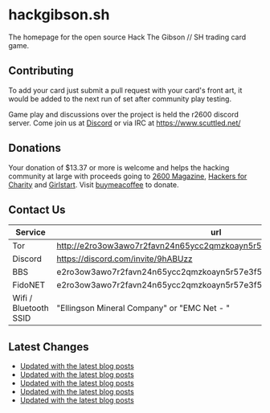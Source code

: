 # hackgibson.sh
The homepage for the open source Hack The Gibson // SH trading card game.


## Contributing

To add your card just submit a pull request with your card's front art, it would be added to the next run of set after community play testing.

Game play and discussions over the project is held the r2600 discord server. Come join us at [Discord](https://discord.com/invite/9hABUzz) or via IRC at https://www.scuttled.net/


## Donations

Your donation of $13.37 or more is welcome and helps the hacking community at large with proceeds going to [2600 Magazine](https://2600.com/), [Hackers for Charity](https://hackersforcharity.org) and [Girlstart](https://girlstart.org).  Visit [buymeacoffee](https://www.buymeacoffee.com/hackgibson.sh) to donate.


## Contact Us

Service | url
-|-
Tor | http://e2ro3ow3awo7r2favn24n65ycc2qmzkoayn5r57e3f56nvjwdcgg32ad.onion
Discord | https://discord.com/invite/9hABUzz
BBS | e2ro3ow3awo7r2favn24n65ycc2qmzkoayn5r57e3f56nvjwdcgg32ad.onion:23
FidoNET | e2ro3ow3awo7r2favn24n65ycc2qmzkoayn5r57e3f56nvjwdcgg32ad.onion:24554
Wifi / Bluetooth SSID | "Ellingson Mineral Company" or "EMC Net - <fidonet address>"

## Latest Changes
<!-- BLOG-POST-LIST:START -->
- [Updated with the latest blog posts](https://github.com/DFW2600/hackgibson.sh/commit/edda9a9fb9c37d772e197c9cd293fbaf6341ab48)
- [Updated with the latest blog posts](https://github.com/DFW2600/hackgibson.sh/commit/0ef7c900bdc7ba01b53c8f01fef8b6d5d5e8fdd4)
- [Updated with the latest blog posts](https://github.com/DFW2600/hackgibson.sh/commit/acaae3c789754ebe2de015d098e15ffdb8f925c8)
- [Updated with the latest blog posts](https://github.com/DFW2600/hackgibson.sh/commit/5a2789f036415c24a835da3b5e4a9dce924e1a3c)
- [Updated with the latest blog posts](https://github.com/DFW2600/hackgibson.sh/commit/b63cc579bb1bf0b5452d9bc3604cb9e7968651b9)
<!-- BLOG-POST-LIST:END -->
